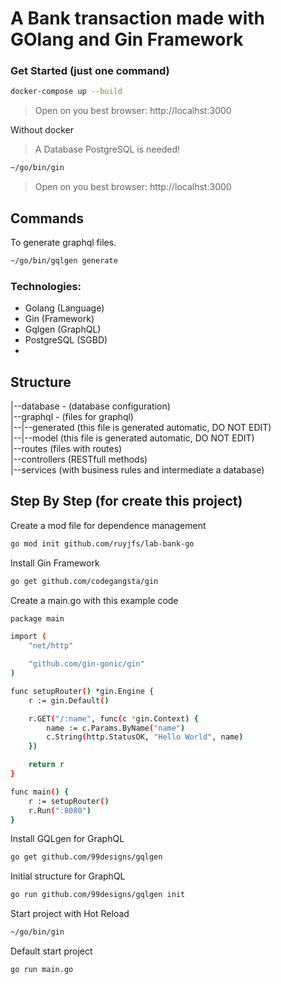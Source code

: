 # A Bank transaction made with GOlang and Gin Framework

### Get Started (just one command)

```bash
docker-compose up --build
```

> Open on you best browser: http://localhst:3000

Without docker<br />

> A Database PostgreSQL is needed!

```bash
~/go/bin/gin
```

> Open on you best browser: http://localhst:3000

## Commands

To generate graphql files.

```bash
~/go/bin/gqlgen generate
```

### Technologies:

- Golang (Language)
- Gin (Framework)
- Gqlgen (GraphQL)
- PostgreSQL (SGBD)
-

## Structure

|--database - (database configuration)<br />
|--graphql - (files for graphql)<br />
|--|--generated (this file is generated automatic, DO NOT EDIT)<br />
|--|--model (this file is generated automatic, DO NOT EDIT)<br />
|--routes (files with routes)<br />
|--controllers (RESTfull methods)<br />
|--services (with business rules and intermediate a database)<br />

<!-- ├── go.mod
├── go.sum
├── gqlgen.yml               - The gqlgen config file, knobs for controlling the generated code.
├── graph
│   ├── generated            - A package that only contains the generated runtime
│   │   └── generated.go
│   ├── model                - A package for all your graph models, generated or otherwise
│   │   └── models_gen.go
│   ├── resolver.go          - The root graph resolver type. This file wont get regenerated
│   ├── schema.graphqls      - Some schema. You can split the schema into as many graphql files as you like
│   └── schema.resolvers.go  - the resolver implementation for schema.graphql
└── server.go                - The entry point to your app. Customize it however you see fit -->

## Step By Step (for create this project)

Create a mod file for dependence management

```bash
go mod init github.com/ruyjfs/lab-bank-go
```

Install Gin Framework

```bash
go get github.com/codegangsta/gin
```

Create a main.go with this example code

```bash
package main

import (
	"net/http"

	"github.com/gin-gonic/gin"
)

func setupRouter() *gin.Engine {
	r := gin.Default()

	r.GET("/:name", func(c *gin.Context) {
		name := c.Params.ByName("name")
		c.String(http.StatusOK, "Hello World", name)
	})

	return r
}

func main() {
	r := setupRouter()
	r.Run(":8080")
}
```

Install GQLgen for GraphQL

```bash
go get github.com/99designs/gqlgen
```

Initial structure for GraphQL

```bash
go run github.com/99designs/gqlgen init
```

Start project with Hot Reload

```bash
~/go/bin/gin
```

Default start project

```bash
go run main.go
```
